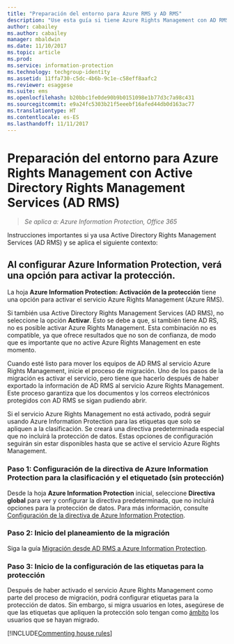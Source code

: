 ```yaml
---
title: "Preparación del entorno para Azure RMS y AD RMS"
description: "Use esta guía si tiene Azure Rights Management con AD RMS implementado."
author: cabailey
ms.author: cabailey
manager: mbaldwin
ms.date: 11/10/2017
ms.topic: article
ms.prod: 
ms.service: information-protection
ms.technology: techgroup-identity
ms.assetid: 11ffa730-c5dc-4b6b-9c1e-c58eff8aafc2
ms.reviewer: esaggese
ms.suite: ems
ms.openlocfilehash: b20bbc1fe0de90b9b0151098e1b77d3c7a98c431
ms.sourcegitcommit: e9a24fc5303b21f5eeebf16afed44db0d163ac77
ms.translationtype: HT
ms.contentlocale: es-ES
ms.lasthandoff: 11/11/2017
---
```

# <a name="preparing-the-environment-for-azure-rights-management-when-you-also-have-active-directory-rights-management-services-ad-rms"></a>Preparación del entorno para Azure Rights Management con Active Directory Rights Management Services (AD RMS)

>*Se aplica a: Azure Information Protection, Office 365*

Instrucciones importantes si ya usa Active Directory Rights Management Services (AD RMS) y se aplica el siguiente contexto:

## <a name="you-see-an-option-to-activate-protection-when-you-configure-azure-information-protection"></a>Al configurar Azure Information Protection, verá una opción para activar la protección.

La hoja **Azure Information Protection: Activación de la protección** tiene una opción para activar el servicio Azure Rights Management (Azure RMS). 

Si también usa Active Directory Rights Management Services (AD RMS), no seleccione la opción **Activar**. Esto se debe a que, si también tiene AD RS, no es posible activar Azure Rights Management. Esta combinación no es compatible, ya que ofrece resultados que no son de confianza, de modo que es importante que no active Azure Rights Management en este momento. 

Cuando esté listo para mover los equipos de AD RMS al servicio Azure Rights Management, inicie el proceso de migración. Uno de los pasos de la migración es activar el servicio, pero tiene que hacerlo después de haber exportado la información de AD RMS al servicio Azure Rights Management. Este proceso garantiza que los documentos y los correos electrónicos protegidos con AD RMS se sigan pudiendo abrir.

Si el servicio Azure Rights Management no está activado, podrá seguir usando Azure Information Protection para las etiquetas que solo se apliquen a la clasificación. Se creará una directiva predeterminada especial que no incluirá la protección de datos. Estas opciones de configuración seguirán sin estar disponibles hasta que se active el servicio Azure Rights Management.

### <a name="step-1-configure-your-azure-information-protection-policy-for-classification-and-labeling---without-protection"></a>Paso 1: Configuración de la directiva de Azure Information Protection para la clasificación y el etiquetado (sin protección)

Desde la hoja **Azure Information Protection** inicial, seleccione **Directiva global** para ver y configurar la directiva predeterminada, que no incluirá opciones para la protección de datos. Para más información, consulte [Configuración de la directiva de Azure Information Protection](configure-policy.md).

### <a name="step-2-start-planning-for-migration"></a>Paso 2: Inicio del planeamiento de la migración

Siga la guía [Migración desde AD RMS a Azure Information Protection](../plan-design/migrate-from-ad-rms-to-azure-rms.md).

### <a name="step-3-start-to-configure-labels-for-protection"></a>Paso 3: Inicio de la configuración de las etiquetas para la protección

Después de haber activado el servicio Azure Rights Management como parte del proceso de migración, podrá configurar etiquetas para la protección de datos. Sin embargo, si migra usuarios en lotes, asegúrese de que las etiquetas que apliquen la protección solo tengan como [ámbito](configure-policy-scope.md) los usuarios que se hayan migrado.


[!INCLUDE[Commenting house rules](../includes/houserules.md)]


